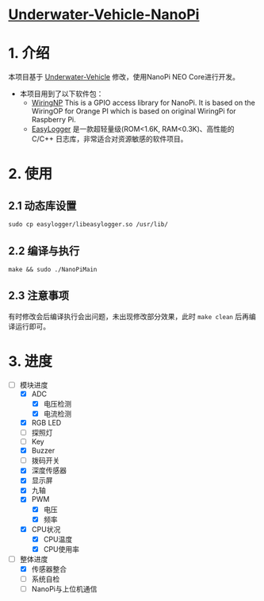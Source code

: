 # [Underwater-Vehicle-NanoPi](https://github.com/chenxiqiyuan/Underwater-Vehicle-NanoPi.git)

# 1. 介绍

本项目基于 [Underwater-Vehicle](https://github.com/zengwangfa/Underwater-Vehicle) 修改，使用NanoPi NEO Core进行开发。

- 本项目用到了以下软件包：
  - [WiringNP](https://github.com/chenxiqiyuan/WiringNP.git) This is a GPIO access library for NanoPi. It is based on the WiringOP for Orange PI which is based on original WiringPi for Raspberry Pi.
  - [EasyLogger](https://github.com/armink/EasyLogger) 是一款超轻量级(ROM<1.6K, RAM<0.3K)、高性能的 C/C++ 日志库，非常适合对资源敏感的软件项目。

# 2. 使用

## 2.1 动态库设置

```shell
sudo cp easylogger/libeasylogger.so /usr/lib/
```

## 2.2 编译与执行

```shell
make && sudo ./NanoPiMain
```

## 2.3 注意事项

有时修改会后编译执行会出问题，未出现修改部分效果，此时 `make clean` 后再编译运行即可。

# 3. 进度

- [ ] 模块进度
  - [x] ADC
    - [x] 电压检测
    - [x] 电流检测
  - [x] RGB LED
  - [ ] 探照灯
  - [ ] Key
  - [x] Buzzer
  - [ ] 拨码开关
  - [x] 深度传感器
  - [x] 显示屏
  - [x] 九轴
  - [x] PWM
    - [x] 电压
    - [x] 频率
  - [x] CPU状况
    - [x] CPU温度
    - [x] CPU使用率
- [ ] 整体进度
  - [x] 传感器整合
  - [ ] 系统自检
  - [ ] NanoPi与上位机通信